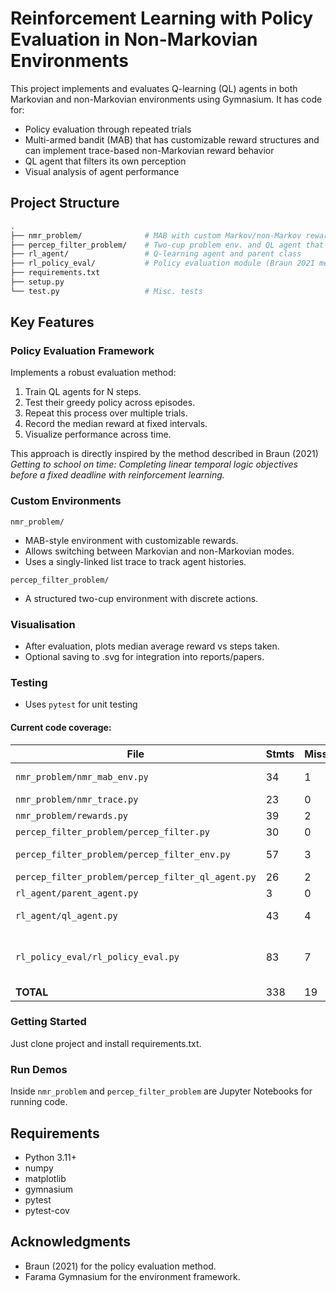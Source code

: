 # Reinforcement Learning with Policy Evaluation in Non-Markovian Environments

This project implements and evaluates Q-learning (QL) agents in both Markovian and non-Markovian environments using Gymnasium. It has code for:
- Policy evaluation through repeated trials
- Multi-armed bandit (MAB) that has customizable reward structures and can implement trace-based non-Markovian reward behavior
- QL agent that filters its own perception
- Visual analysis of agent performance

## Project Structure
```bash
.
├── nmr_problem/              # MAB with custom Markov/non-Markov rewards
├── percep_filter_problem/    # Two-cup problem env. and QL agent that filters its own perception
├── rl_agent/                 # Q-learning agent and parent class
├── rl_policy_eval/           # Policy evaluation module (Braun 2021 method)
├── requirements.txt
├── setup.py
└── test.py                   # Misc. tests
```

## Key Features
### Policy Evaluation Framework
Implements a robust evaluation method:
1. Train QL agents for N steps.
2. Test their greedy policy across episodes.
3. Repeat this process over multiple trials.
4. Record the median reward at fixed intervals.
5. Visualize performance across time.

This approach is directly inspired by the method described in Braun (2021) *Getting to school on time: Completing linear temporal logic objectives before a fixed deadline with reinforcement learning.*

### Custom Environments
`nmr_problem/`
- MAB-style environment with customizable rewards.
- Allows switching between Markovian and non-Markovian modes.
- Uses a singly-linked list trace to track agent histories.

`percep_filter_problem/`
- A structured two-cup environment with discrete actions.
### Visualisation
- After evaluation, plots median average reward vs steps taken.
- Optional saving to .svg for integration into reports/papers.
### Testing
- Uses `pytest` for unit testing
#### Current code coverage:
| File                                               | Stmts | Miss | Branch | BrPart | Cover |Missing                         |
|----------------------------------------------------|-------|------|--------|--------|--------|----------------------------------|
| `nmr_problem/nmr_mab_env.py`                       | 34    | 1    | 4      | 1      | 95%    | 68→72, 79                       |
| `nmr_problem/nmr_trace.py`                       | 23    | 0    | 4      | 0      | 100%    |                           |
| `nmr_problem/rewards.py`                           | 39    | 2    | 20     | 2      | 93%    | 8, 20                           |
| `percep_filter_problem/percep_filter.py`           | 30    | 0   | 14     | 0      | 100%     |                           |
| `percep_filter_problem/percep_filter_env.py`       | 57    | 3    | 10     | 0      | 96%    | 85–86, 156              |
| `percep_filter_problem/percep_filter_ql_agent.py`  | 26    | 2   | 0      | 0      | 92%     | 49-58                           |
| `rl_agent/parent_agent.py`                             | 3    | 0    | 0      | 0      | 100%    |                           |
| `rl_agent/ql_agent.py`                             | 43    | 4    | 2      | 0      | 91%    | 53–63, 131                      |
| `rl_policy_eval/rl_policy_eval.py`                 | 83    | 7    | 16     | 2      | 89%    | 57, 67→69, 255–270              |
| **TOTAL**                                          | 338   | 19   | 70     | 5      | **94%** |                                  |

### Getting Started
Just clone project and install requirements.txt.
### Run Demos
Inside `nmr_problem` and `percep_filter_problem` are Jupyter Notebooks for running code.
## Requirements
- Python 3.11+
- numpy
- matplotlib
- gymnasium
- pytest
- pytest-cov
## Acknowledgments
- Braun (2021) for the policy evaluation method.
- Farama Gymnasium for the environment framework.

